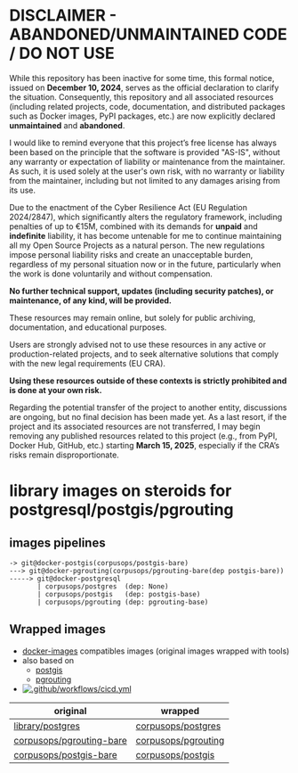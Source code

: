
DISCLAIMER - ABANDONED/UNMAINTAINED CODE / DO NOT USE
=======================================================
While this repository has been inactive for some time, this formal notice, issued on **December 10, 2024**, serves as the official declaration to clarify the situation. Consequently, this repository and all associated resources (including related projects, code, documentation, and distributed packages such as Docker images, PyPI packages, etc.) are now explicitly declared **unmaintained** and **abandoned**.

I would like to remind everyone that this project’s free license has always been based on the principle that the software is provided "AS-IS", without any warranty or expectation of liability or maintenance from the maintainer.
As such, it is used solely at the user's own risk, with no warranty or liability from the maintainer, including but not limited to any damages arising from its use.

Due to the enactment of the Cyber Resilience Act (EU Regulation 2024/2847), which significantly alters the regulatory framework, including penalties of up to €15M, combined with its demands for **unpaid** and **indefinite** liability, it has become untenable for me to continue maintaining all my Open Source Projects as a natural person.
The new regulations impose personal liability risks and create an unacceptable burden, regardless of my personal situation now or in the future, particularly when the work is done voluntarily and without compensation.

**No further technical support, updates (including security patches), or maintenance, of any kind, will be provided.**

These resources may remain online, but solely for public archiving, documentation, and educational purposes.

Users are strongly advised not to use these resources in any active or production-related projects, and to seek alternative solutions that comply with the new legal requirements (EU CRA).

**Using these resources outside of these contexts is strictly prohibited and is done at your own risk.**

Regarding the potential transfer of the project to another entity, discussions are ongoing, but no final decision has been made yet. As a last resort, if the project and its associated resources are not transferred, I may begin removing any published resources related to this project (e.g., from PyPI, Docker Hub, GitHub, etc.) starting **March 15, 2025**, especially if the CRA’s risks remain disproportionate.


# library images on steroids for postgresql/postgis/pgrouting

## images pipelines
```
-> git@docker-postgis(corpusops/postgis-bare)
---> git@docker-pgrouting(corpusops/pgrouting-bare(dep postgis-bare))
-----> git@docker-postgresql
       | corpusops/postgres  (dep: None)
       | corpusops/postgis   (dep: postgis-base)
       | corpusops/pgrouting (dep: pgrouting-base)
```

## Wrapped images
- [docker-images](https://github.com/corpusops/docker-images) compatibles images (original images wrapped with tools)
- also based on
    - [postgis](https://github.com/corpusops/docker-postgis)
    - [pgrouting](https://github.com/corpusops/docker-pgrouting)
- [![.github/workflows/cicd.yml](https://github.com/corpusops/docker-postgresql/workflows/.github/workflows/cicd.yml/badge.svg?branch=master)](https://github.com/corpusops/docker-postgresql/actions?query=workflow%3A.github%2Fworkflows%2Fcicd.yml+branch%3Amaster)

| original   | wrapped  |
|------------|-----------|
| [library/postgres](https://hub.docker.com/_/postgres)                         | [corpusops/postgres](https://hub.docker.com/r/corpusops/postgres)   |
| [corpusops/pgrouting-bare](https://hub.docker.com/r/corpusops/pgrouting-bare) | [corpusops/pgrouting](https://hub.docker.com/r/corpusops/pgrouting) |
| [corpusops/postgis-bare](https://hub.docker.com/r/corpusops/postgis-bare)     | [corpusops/postgis](https://hub.docker.com/r/corpusops/postgis)     |


